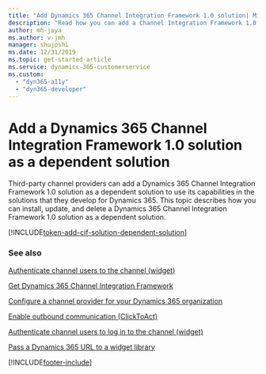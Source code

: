 ```yaml
---
title: "Add Dynamics 365 Channel Integration Framework 1.0 solution| MicrosoftDocs"
description: "Read how you can add a Channel Integration Framework 1.0 solution as a dependent solution and use its capabilities in your own solution."
author: mh-jaya
ms.author: v-jmh
manager: shujoshi
ms.date: 12/31/2019
ms.topic: get-started-article
ms.service: dynamics-365-customerservice
ms.custom: 
  - "dyn365-a11y"
  - "dyn365-developer"
---
```


# Add a Dynamics 365 Channel Integration Framework 1.0 solution as a dependent solution

Third-party channel providers can add a Dynamics 365 Channel Integration Framework 1.0 solution as a dependent solution to use its capabilities in the solutions that they develop for Dynamics 365. This topic describes how you can install, update, and delete a Dynamics 365 Channel Integration Framework 1.0 solution as a dependent solution.

[!INCLUDE[token-add-cif-solution-dependent-solution](shared/token-add-cif-solution-dependent-solution.md)]

### See also

[Authenticate channel users to the channel (widget)](authenticate-channel-users.md)

[Get Dynamics 365 Channel Integration Framework](get-channel-integration-framework.md)

[Configure a channel provider for your Dynamics 365 organization](configure-channel-provider-channel-integration-framework.md)

[Enable outbound communication (ClickToAct)](enable-outbound-communication-clicktoact.md)

[Authenticate channel users to log in to the channel (widget)](authenticate-channel-users.md)

[Pass a Dynamics 365 URL to a widget library](pass-url-widget-library.md)


[!INCLUDE[footer-include](../../includes/footer-banner.md)]
